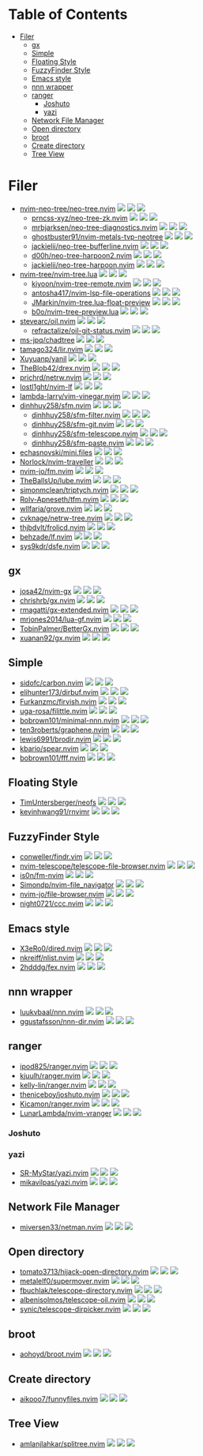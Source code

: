 # Table of Contents

<!-- toc -->

- [Filer](#filer)
  * [gx](#gx)
  * [Simple](#simple)
  * [Floating Style](#floating-style)
  * [FuzzyFinder Style](#fuzzyfinder-style)
  * [Emacs style](#emacs-style)
  * [nnn wrapper](#nnn-wrapper)
  * [ranger](#ranger)
    + [Joshuto](#joshuto)
    + [yazi](#yazi)
  * [Network File Manager](#network-file-manager)
  * [Open directory](#open-directory)
  * [broot](#broot)
  * [Create directory](#create-directory)
  * [Tree View](#tree-view)

<!-- tocstop -->

# Filer

- [nvim-neo-tree/neo-tree.nvim](https://github.com/nvim-neo-tree/neo-tree.nvim) ![](https://img.shields.io/github/stars/nvim-neo-tree/neo-tree.nvim) ![](https://img.shields.io/github/last-commit/nvim-neo-tree/neo-tree.nvim) ![](https://img.shields.io/github/commit-activity/y/nvim-neo-tree/neo-tree.nvim)
  - [prncss-xyz/neo-tree-zk.nvim](https://github.com/prncss-xyz/neo-tree-zk.nvim) ![](https://img.shields.io/github/stars/prncss-xyz/neo-tree-zk.nvim) ![](https://img.shields.io/github/last-commit/prncss-xyz/neo-tree-zk.nvim) ![](https://img.shields.io/github/commit-activity/y/prncss-xyz/neo-tree-zk.nvim)
  - [mrbjarksen/neo-tree-diagnostics.nvim](https://github.com/mrbjarksen/neo-tree-diagnostics.nvim) ![](https://img.shields.io/github/stars/mrbjarksen/neo-tree-diagnostics.nvim) ![](https://img.shields.io/github/last-commit/mrbjarksen/neo-tree-diagnostics.nvim) ![](https://img.shields.io/github/commit-activity/y/mrbjarksen/neo-tree-diagnostics.nvim)
  - [ghostbuster91/nvim-metals-tvp-neotree](https://github.com/ghostbuster91/nvim-metals-tvp-neotree) ![](https://img.shields.io/github/stars/ghostbuster91/nvim-metals-tvp-neotree) ![](https://img.shields.io/github/last-commit/ghostbuster91/nvim-metals-tvp-neotree) ![](https://img.shields.io/github/commit-activity/y/ghostbuster91/nvim-metals-tvp-neotree)
  - [jackielii/neo-tree-bufferline.nvim](https://github.com/jackielii/neo-tree-bufferline.nvim) ![](https://img.shields.io/github/stars/jackielii/neo-tree-bufferline.nvim) ![](https://img.shields.io/github/last-commit/jackielii/neo-tree-bufferline.nvim) ![](https://img.shields.io/github/commit-activity/y/jackielii/neo-tree-bufferline.nvim)
  - [d00h/neo-tree-harpoon2.nvim](https://github.com/d00h/neo-tree-harpoon2.nvim) ![](https://img.shields.io/github/stars/d00h/neo-tree-harpoon2.nvim) ![](https://img.shields.io/github/last-commit/d00h/neo-tree-harpoon2.nvim) ![](https://img.shields.io/github/commit-activity/y/d00h/neo-tree-harpoon2.nvim)
  - [jackielii/neo-tree-harpoon.nvim](https://github.com/jackielii/neo-tree-harpoon.nvim) ![](https://img.shields.io/github/stars/jackielii/neo-tree-harpoon.nvim) ![](https://img.shields.io/github/last-commit/jackielii/neo-tree-harpoon.nvim) ![](https://img.shields.io/github/commit-activity/y/jackielii/neo-tree-harpoon.nvim)
- [nvim-tree/nvim-tree.lua](https://github.com/nvim-tree/nvim-tree.lua) ![](https://img.shields.io/github/stars/nvim-tree/nvim-tree.lua) ![](https://img.shields.io/github/last-commit/nvim-tree/nvim-tree.lua) ![](https://img.shields.io/github/commit-activity/y/nvim-tree/nvim-tree.lua)
  - [kiyoon/nvim-tree-remote.nvim](https://github.com/kiyoon/nvim-tree-remote.nvim) ![](https://img.shields.io/github/stars/kiyoon/nvim-tree-remote.nvim) ![](https://img.shields.io/github/last-commit/kiyoon/nvim-tree-remote.nvim) ![](https://img.shields.io/github/commit-activity/y/kiyoon/nvim-tree-remote.nvim)
  - [antosha417/nvim-lsp-file-operations](https://github.com/antosha417/nvim-lsp-file-operations) ![](https://img.shields.io/github/stars/antosha417/nvim-lsp-file-operations) ![](https://img.shields.io/github/last-commit/antosha417/nvim-lsp-file-operations) ![](https://img.shields.io/github/commit-activity/y/antosha417/nvim-lsp-file-operations)
  - [JMarkin/nvim-tree.lua-float-preview](https://github.com/JMarkin/nvim-tree.lua-float-preview) ![](https://img.shields.io/github/stars/JMarkin/nvim-tree.lua-float-preview) ![](https://img.shields.io/github/last-commit/JMarkin/nvim-tree.lua-float-preview) ![](https://img.shields.io/github/commit-activity/y/JMarkin/nvim-tree.lua-float-preview)
  - [b0o/nvim-tree-preview.lua](https://github.com/b0o/nvim-tree-preview.lua) ![](https://img.shields.io/github/stars/b0o/nvim-tree-preview.lua) ![](https://img.shields.io/github/last-commit/b0o/nvim-tree-preview.lua) ![](https://img.shields.io/github/commit-activity/y/b0o/nvim-tree-preview.lua)
- [stevearc/oil.nvim](https://github.com/stevearc/oil.nvim) ![](https://img.shields.io/github/stars/stevearc/oil.nvim) ![](https://img.shields.io/github/last-commit/stevearc/oil.nvim) ![](https://img.shields.io/github/commit-activity/y/stevearc/oil.nvim)
  - [refractalize/oil-git-status.nvim](https://github.com/refractalize/oil-git-status.nvim) ![](https://img.shields.io/github/stars/refractalize/oil-git-status.nvim) ![](https://img.shields.io/github/last-commit/refractalize/oil-git-status.nvim) ![](https://img.shields.io/github/commit-activity/y/refractalize/oil-git-status.nvim)
- [ms-jpq/chadtree](https://github.com/ms-jpq/chadtree) ![](https://img.shields.io/github/stars/ms-jpq/chadtree) ![](https://img.shields.io/github/last-commit/ms-jpq/chadtree) ![](https://img.shields.io/github/commit-activity/y/ms-jpq/chadtree)
- [tamago324/lir.nvim](https://github.com/tamago324/lir.nvim) ![](https://img.shields.io/github/stars/tamago324/lir.nvim) ![](https://img.shields.io/github/last-commit/tamago324/lir.nvim) ![](https://img.shields.io/github/commit-activity/y/tamago324/lir.nvim)
- [Xuyuanp/yanil](https://github.com/Xuyuanp/yanil) ![](https://img.shields.io/github/stars/Xuyuanp/yanil) ![](https://img.shields.io/github/last-commit/Xuyuanp/yanil) ![](https://img.shields.io/github/commit-activity/y/Xuyuanp/yanil)
- [TheBlob42/drex.nvim](https://github.com/TheBlob42/drex.nvim) ![](https://img.shields.io/github/stars/TheBlob42/drex.nvim) ![](https://img.shields.io/github/last-commit/TheBlob42/drex.nvim) ![](https://img.shields.io/github/commit-activity/y/TheBlob42/drex.nvim)
- [prichrd/netrw.nvim](https://github.com/prichrd/netrw.nvim) ![](https://img.shields.io/github/stars/prichrd/netrw.nvim) ![](https://img.shields.io/github/last-commit/prichrd/netrw.nvim) ![](https://img.shields.io/github/commit-activity/y/prichrd/netrw.nvim)
- [lostl1ght/nvim-lf](https://github.com/lostl1ght/nvim-lf) ![](https://img.shields.io/github/stars/lostl1ght/nvim-lf) ![](https://img.shields.io/github/last-commit/lostl1ght/nvim-lf) ![](https://img.shields.io/github/commit-activity/y/lostl1ght/nvim-lf)
- [lambda-larry/vim-vinegar.nvim](https://github.com/lambda-larry/vim-vinegar.nvim) ![](https://img.shields.io/github/stars/lambda-larry/vim-vinegar.nvim) ![](https://img.shields.io/github/last-commit/lambda-larry/vim-vinegar.nvim) ![](https://img.shields.io/github/commit-activity/y/lambda-larry/vim-vinegar.nvim)
- [dinhhuy258/sfm.nvim](https://github.com/dinhhuy258/sfm.nvim) ![](https://img.shields.io/github/stars/dinhhuy258/sfm.nvim) ![](https://img.shields.io/github/last-commit/dinhhuy258/sfm.nvim) ![](https://img.shields.io/github/commit-activity/y/dinhhuy258/sfm.nvim)
  - [dinhhuy258/sfm-filter.nvim](https://github.com/dinhhuy258/sfm-filter.nvim) ![](https://img.shields.io/github/stars/dinhhuy258/sfm-filter.nvim) ![](https://img.shields.io/github/last-commit/dinhhuy258/sfm-filter.nvim) ![](https://img.shields.io/github/commit-activity/y/dinhhuy258/sfm-filter.nvim)
  - [dinhhuy258/sfm-git.nvim](https://github.com/dinhhuy258/sfm-git.nvim) ![](https://img.shields.io/github/stars/dinhhuy258/sfm-git.nvim) ![](https://img.shields.io/github/last-commit/dinhhuy258/sfm-git.nvim) ![](https://img.shields.io/github/commit-activity/y/dinhhuy258/sfm-git.nvim)
  - [dinhhuy258/sfm-telescope.nvim](https://github.com/dinhhuy258/sfm-telescope.nvim) ![](https://img.shields.io/github/stars/dinhhuy258/sfm-telescope.nvim) ![](https://img.shields.io/github/last-commit/dinhhuy258/sfm-telescope.nvim) ![](https://img.shields.io/github/commit-activity/y/dinhhuy258/sfm-telescope.nvim)
  - [dinhhuy258/sfm-paste.nvim](https://github.com/dinhhuy258/sfm-paste.nvim) ![](https://img.shields.io/github/stars/dinhhuy258/sfm-paste.nvim) ![](https://img.shields.io/github/last-commit/dinhhuy258/sfm-paste.nvim) ![](https://img.shields.io/github/commit-activity/y/dinhhuy258/sfm-paste.nvim)
- [echasnovski/mini.files](https://github.com/echasnovski/mini.files) ![](https://img.shields.io/github/stars/echasnovski/mini.files) ![](https://img.shields.io/github/last-commit/echasnovski/mini.files) ![](https://img.shields.io/github/commit-activity/y/echasnovski/mini.files)
- [Norlock/nvim-traveller](https://github.com/Norlock/nvim-traveller) ![](https://img.shields.io/github/stars/Norlock/nvim-traveller) ![](https://img.shields.io/github/last-commit/Norlock/nvim-traveller) ![](https://img.shields.io/github/commit-activity/y/Norlock/nvim-traveller)
- [nvim-jo/fm.nvim](https://github.com/nvim-jo/fm.nvim) ![](https://img.shields.io/github/stars/nvim-jo/fm.nvim) ![](https://img.shields.io/github/last-commit/nvim-jo/fm.nvim) ![](https://img.shields.io/github/commit-activity/y/nvim-jo/fm.nvim)
- [TheBallsUp/lube.nvim](https://github.com/TheBallsUp/lube.nvim) ![](https://img.shields.io/github/stars/TheBallsUp/lube.nvim) ![](https://img.shields.io/github/last-commit/TheBallsUp/lube.nvim) ![](https://img.shields.io/github/commit-activity/y/TheBallsUp/lube.nvim)
- [simonmclean/triptych.nvim](https://github.com/simonmclean/triptych.nvim) ![](https://img.shields.io/github/stars/simonmclean/triptych.nvim) ![](https://img.shields.io/github/last-commit/simonmclean/triptych.nvim) ![](https://img.shields.io/github/commit-activity/y/simonmclean/triptych.nvim)
- [Rolv-Apneseth/tfm.nvim](https://github.com/Rolv-Apneseth/tfm.nvim) ![](https://img.shields.io/github/stars/Rolv-Apneseth/tfm.nvim) ![](https://img.shields.io/github/last-commit/Rolv-Apneseth/tfm.nvim) ![](https://img.shields.io/github/commit-activity/y/Rolv-Apneseth/tfm.nvim)
- [wllfaria/grove.nvim](https://github.com/wllfaria/grove.nvim) ![](https://img.shields.io/github/stars/wllfaria/grove.nvim) ![](https://img.shields.io/github/last-commit/wllfaria/grove.nvim) ![](https://img.shields.io/github/commit-activity/y/wllfaria/grove.nvim)
- [cvknage/netrw-tree.nvim](https://github.com/cvknage/netrw-tree.nvim) ![](https://img.shields.io/github/stars/cvknage/netrw-tree.nvim) ![](https://img.shields.io/github/last-commit/cvknage/netrw-tree.nvim) ![](https://img.shields.io/github/commit-activity/y/cvknage/netrw-tree.nvim)
- [thjbdvlt/frolicd.nvim](https://github.com/thjbdvlt/frolicd.nvim) ![](https://img.shields.io/github/stars/thjbdvlt/frolicd.nvim) ![](https://img.shields.io/github/last-commit/thjbdvlt/frolicd.nvim) ![](https://img.shields.io/github/commit-activity/y/thjbdvlt/frolicd.nvim)
- [behzade/lf.nvim](https://github.com/behzade/lf.nvim) ![](https://img.shields.io/github/stars/behzade/lf.nvim) ![](https://img.shields.io/github/last-commit/behzade/lf.nvim) ![](https://img.shields.io/github/commit-activity/y/behzade/lf.nvim)
- [sys9kdr/dsfe.nvim](https://github.com/sys9kdr/dsfe.nvim) ![](https://img.shields.io/github/stars/sys9kdr/dsfe.nvim) ![](https://img.shields.io/github/last-commit/sys9kdr/dsfe.nvim) ![](https://img.shields.io/github/commit-activity/y/sys9kdr/dsfe.nvim)

## gx

- [josa42/nvim-gx](https://github.com/josa42/nvim-gx) ![](https://img.shields.io/github/stars/josa42/nvim-gx) ![](https://img.shields.io/github/last-commit/josa42/nvim-gx) ![](https://img.shields.io/github/commit-activity/y/josa42/nvim-gx)
- [chrishrb/gx.nvim](https://github.com/chrishrb/gx.nvim) ![](https://img.shields.io/github/stars/chrishrb/gx.nvim) ![](https://img.shields.io/github/last-commit/chrishrb/gx.nvim) ![](https://img.shields.io/github/commit-activity/y/chrishrb/gx.nvim)
- [rmagatti/gx-extended.nvim](https://github.com/rmagatti/gx-extended.nvim) ![](https://img.shields.io/github/stars/rmagatti/gx-extended.nvim) ![](https://img.shields.io/github/last-commit/rmagatti/gx-extended.nvim) ![](https://img.shields.io/github/commit-activity/y/rmagatti/gx-extended.nvim)
- [mrjones2014/lua-gf.nvim](https://github.com/mrjones2014/lua-gf.nvim) ![](https://img.shields.io/github/stars/mrjones2014/lua-gf.nvim) ![](https://img.shields.io/github/last-commit/mrjones2014/lua-gf.nvim) ![](https://img.shields.io/github/commit-activity/y/mrjones2014/lua-gf.nvim)
- [TobinPalmer/BetterGx.nvim](https://github.com/TobinPalmer/BetterGx.nvim) ![](https://img.shields.io/github/stars/TobinPalmer/BetterGx.nvim) ![](https://img.shields.io/github/last-commit/TobinPalmer/BetterGx.nvim) ![](https://img.shields.io/github/commit-activity/y/TobinPalmer/BetterGx.nvim)
- [xuanan92/gx.nvim](https://github.com/xuanan92/gx.nvim) ![](https://img.shields.io/github/stars/xuanan92/gx.nvim) ![](https://img.shields.io/github/last-commit/xuanan92/gx.nvim) ![](https://img.shields.io/github/commit-activity/y/xuanan92/gx.nvim)

## Simple

- [sidofc/carbon.nvim](https://github.com/sidofc/carbon.nvim) ![](https://img.shields.io/github/stars/sidofc/carbon.nvim) ![](https://img.shields.io/github/last-commit/sidofc/carbon.nvim) ![](https://img.shields.io/github/commit-activity/y/sidofc/carbon.nvim)
- [elihunter173/dirbuf.nvim](https://github.com/elihunter173/dirbuf.nvim) ![](https://img.shields.io/github/stars/elihunter173/dirbuf.nvim) ![](https://img.shields.io/github/last-commit/elihunter173/dirbuf.nvim) ![](https://img.shields.io/github/commit-activity/y/elihunter173/dirbuf.nvim)
- [Furkanzmc/firvish.nvim](https://github.com/Furkanzmc/firvish.nvim) ![](https://img.shields.io/github/stars/Furkanzmc/firvish.nvim) ![](https://img.shields.io/github/last-commit/Furkanzmc/firvish.nvim) ![](https://img.shields.io/github/commit-activity/y/Furkanzmc/firvish.nvim)
- [uga-rosa/filittle.nvim](https://github.com/uga-rosa/filittle.nvim) ![](https://img.shields.io/github/stars/uga-rosa/filittle.nvim) ![](https://img.shields.io/github/last-commit/uga-rosa/filittle.nvim) ![](https://img.shields.io/github/commit-activity/y/uga-rosa/filittle.nvim)
- [bobrown101/minimal-nnn.nvim](https://github.com/bobrown101/minimal-nnn.nvim) ![](https://img.shields.io/github/stars/bobrown101/minimal-nnn.nvim) ![](https://img.shields.io/github/last-commit/bobrown101/minimal-nnn.nvim) ![](https://img.shields.io/github/commit-activity/y/bobrown101/minimal-nnn.nvim)
- [ten3roberts/graphene.nvim](https://github.com/ten3roberts/graphene.nvim) ![](https://img.shields.io/github/stars/ten3roberts/graphene.nvim) ![](https://img.shields.io/github/last-commit/ten3roberts/graphene.nvim) ![](https://img.shields.io/github/commit-activity/y/ten3roberts/graphene.nvim)
- [lewis6991/brodir.nvim](https://github.com/lewis6991/brodir.nvim) ![](https://img.shields.io/github/stars/lewis6991/brodir.nvim) ![](https://img.shields.io/github/last-commit/lewis6991/brodir.nvim) ![](https://img.shields.io/github/commit-activity/y/lewis6991/brodir.nvim)
- [kbario/spear.nvim](https://github.com/kbario/spear.nvim) ![](https://img.shields.io/github/stars/kbario/spear.nvim) ![](https://img.shields.io/github/last-commit/kbario/spear.nvim) ![](https://img.shields.io/github/commit-activity/y/kbario/spear.nvim)
- [bobrown101/fff.nvim](https://github.com/bobrown101/fff.nvim) ![](https://img.shields.io/github/stars/bobrown101/fff.nvim) ![](https://img.shields.io/github/last-commit/bobrown101/fff.nvim) ![](https://img.shields.io/github/commit-activity/y/bobrown101/fff.nvim)

## Floating Style

- [TimUntersberger/neofs](https://github.com/TimUntersberger/neofs) ![](https://img.shields.io/github/stars/TimUntersberger/neofs) ![](https://img.shields.io/github/last-commit/TimUntersberger/neofs) ![](https://img.shields.io/github/commit-activity/y/TimUntersberger/neofs)
- [kevinhwang91/rnvimr](https://github.com/kevinhwang91/rnvimr) ![](https://img.shields.io/github/stars/kevinhwang91/rnvimr) ![](https://img.shields.io/github/last-commit/kevinhwang91/rnvimr) ![](https://img.shields.io/github/commit-activity/y/kevinhwang91/rnvimr)

## FuzzyFinder Style

- [conweller/findr.vim](https://github.com/conweller/findr.vim) ![](https://img.shields.io/github/stars/conweller/findr.vim) ![](https://img.shields.io/github/last-commit/conweller/findr.vim) ![](https://img.shields.io/github/commit-activity/y/conweller/findr.vim)
- [nvim-telescope/telescope-file-browser.nvim](https://github.com/nvim-telescope/telescope-file-browser.nvim) ![](https://img.shields.io/github/stars/nvim-telescope/telescope-file-browser.nvim) ![](https://img.shields.io/github/last-commit/nvim-telescope/telescope-file-browser.nvim) ![](https://img.shields.io/github/commit-activity/y/nvim-telescope/telescope-file-browser.nvim)
- [is0n/fm-nvim](https://github.com/is0n/fm-nvim) ![](https://img.shields.io/github/stars/is0n/fm-nvim) ![](https://img.shields.io/github/last-commit/is0n/fm-nvim) ![](https://img.shields.io/github/commit-activity/y/is0n/fm-nvim)
- [Simondp/nvim-file_navigator](https://github.com/Simondp/nvim-file_navigator) ![](https://img.shields.io/github/stars/Simondp/nvim-file_navigator) ![](https://img.shields.io/github/last-commit/Simondp/nvim-file_navigator) ![](https://img.shields.io/github/commit-activity/y/Simondp/nvim-file_navigator)
- [nvim-jo/file-browser.nvim](https://github.com/nvim-jo/file-browser.nvim) ![](https://img.shields.io/github/stars/nvim-jo/file-browser.nvim) ![](https://img.shields.io/github/last-commit/nvim-jo/file-browser.nvim) ![](https://img.shields.io/github/commit-activity/y/nvim-jo/file-browser.nvim)
- [night0721/ccc.nvim](https://github.com/night0721/ccc.nvim) ![](https://img.shields.io/github/stars/night0721/ccc.nvim) ![](https://img.shields.io/github/last-commit/night0721/ccc.nvim) ![](https://img.shields.io/github/commit-activity/y/night0721/ccc.nvim)

## Emacs style

- [X3eRo0/dired.nvim](https://github.com/X3eRo0/dired.nvim) ![](https://img.shields.io/github/stars/X3eRo0/dired.nvim) ![](https://img.shields.io/github/last-commit/X3eRo0/dired.nvim) ![](https://img.shields.io/github/commit-activity/y/X3eRo0/dired.nvim)
- [nkreiff/nlist.nvim](https://github.com/nkreiff/nlist.nvim) ![](https://img.shields.io/github/stars/nkreiff/nlist.nvim) ![](https://img.shields.io/github/last-commit/nkreiff/nlist.nvim) ![](https://img.shields.io/github/commit-activity/y/nkreiff/nlist.nvim)
- [2hdddg/fex.nvim](https://github.com/2hdddg/fex.nvim) ![](https://img.shields.io/github/stars/2hdddg/fex.nvim) ![](https://img.shields.io/github/last-commit/2hdddg/fex.nvim) ![](https://img.shields.io/github/commit-activity/y/2hdddg/fex.nvim)

## nnn wrapper

- [luukvbaal/nnn.nvim](https://github.com/luukvbaal/nnn.nvim) ![](https://img.shields.io/github/stars/luukvbaal/nnn.nvim) ![](https://img.shields.io/github/last-commit/luukvbaal/nnn.nvim) ![](https://img.shields.io/github/commit-activity/y/luukvbaal/nnn.nvim)
- [ggustafsson/nnn-dir.nvim](https://github.com/ggustafsson/nnn-dir.nvim) ![](https://img.shields.io/github/stars/ggustafsson/nnn-dir.nvim) ![](https://img.shields.io/github/last-commit/ggustafsson/nnn-dir.nvim) ![](https://img.shields.io/github/commit-activity/y/ggustafsson/nnn-dir.nvim)

## ranger

- [ipod825/ranger.nvim](https://github.com/ipod825/ranger.nvim) ![](https://img.shields.io/github/stars/ipod825/ranger.nvim) ![](https://img.shields.io/github/last-commit/ipod825/ranger.nvim) ![](https://img.shields.io/github/commit-activity/y/ipod825/ranger.nvim)
- [kjuulh/ranger.nvim](https://github.com/kjuulh/ranger.nvim) ![](https://img.shields.io/github/stars/kjuulh/ranger.nvim) ![](https://img.shields.io/github/last-commit/kjuulh/ranger.nvim) ![](https://img.shields.io/github/commit-activity/y/kjuulh/ranger.nvim)
- [kelly-lin/ranger.nvim](https://github.com/kelly-lin/ranger.nvim) ![](https://img.shields.io/github/stars/kelly-lin/ranger.nvim) ![](https://img.shields.io/github/last-commit/kelly-lin/ranger.nvim) ![](https://img.shields.io/github/commit-activity/y/kelly-lin/ranger.nvim)
- [theniceboy/joshuto.nvim](https://github.com/theniceboy/joshuto.nvim) ![](https://img.shields.io/github/stars/theniceboy/joshuto.nvim) ![](https://img.shields.io/github/last-commit/theniceboy/joshuto.nvim) ![](https://img.shields.io/github/commit-activity/y/theniceboy/joshuto.nvim)
- [Kicamon/ranger.nvim](https://github.com/Kicamon/ranger.nvim) ![](https://img.shields.io/github/stars/Kicamon/ranger.nvim) ![](https://img.shields.io/github/last-commit/Kicamon/ranger.nvim) ![](https://img.shields.io/github/commit-activity/y/Kicamon/ranger.nvim)
- [LunarLambda/nvim-vranger](https://github.com/LunarLambda/nvim-vranger) ![](https://img.shields.io/github/stars/LunarLambda/nvim-vranger) ![](https://img.shields.io/github/last-commit/LunarLambda/nvim-vranger) ![](https://img.shields.io/github/commit-activity/y/LunarLambda/nvim-vranger)

### Joshuto

### yazi

- [SR-MyStar/yazi.nvim](https://github.com/SR-MyStar/yazi.nvim) ![](https://img.shields.io/github/stars/SR-MyStar/yazi.nvim) ![](https://img.shields.io/github/last-commit/SR-MyStar/yazi.nvim) ![](https://img.shields.io/github/commit-activity/y/SR-MyStar/yazi.nvim)
- [mikavilpas/yazi.nvim](https://github.com/mikavilpas/yazi.nvim) ![](https://img.shields.io/github/stars/mikavilpas/yazi.nvim) ![](https://img.shields.io/github/last-commit/mikavilpas/yazi.nvim) ![](https://img.shields.io/github/commit-activity/y/mikavilpas/yazi.nvim)

## Network File Manager

- [miversen33/netman.nvim](https://github.com/miversen33/netman.nvim) ![](https://img.shields.io/github/stars/miversen33/netman.nvim) ![](https://img.shields.io/github/last-commit/miversen33/netman.nvim) ![](https://img.shields.io/github/commit-activity/y/miversen33/netman.nvim)

## Open directory

- [tomato3713/hijack-open-directory.nvim](https://github.com/tomato3713/hijack-open-directory.nvim) ![](https://img.shields.io/github/stars/tomato3713/hijack-open-directory.nvim) ![](https://img.shields.io/github/last-commit/tomato3713/hijack-open-directory.nvim) ![](https://img.shields.io/github/commit-activity/y/tomato3713/hijack-open-directory.nvim)
- [metalelf0/supermover.nvim](https://github.com/metalelf0/supermover.nvim) ![](https://img.shields.io/github/stars/metalelf0/supermover.nvim) ![](https://img.shields.io/github/last-commit/metalelf0/supermover.nvim) ![](https://img.shields.io/github/commit-activity/y/metalelf0/supermover.nvim)
- [fbuchlak/telescope-directory.nvim](https://github.com/fbuchlak/telescope-directory.nvim) ![](https://img.shields.io/github/stars/fbuchlak/telescope-directory.nvim) ![](https://img.shields.io/github/last-commit/fbuchlak/telescope-directory.nvim) ![](https://img.shields.io/github/commit-activity/y/fbuchlak/telescope-directory.nvim)
- [albenisolmos/telescope-oil.nvim](https://github.com/albenisolmos/telescope-oil.nvim) ![](https://img.shields.io/github/stars/albenisolmos/telescope-oil.nvim) ![](https://img.shields.io/github/last-commit/albenisolmos/telescope-oil.nvim) ![](https://img.shields.io/github/commit-activity/y/albenisolmos/telescope-oil.nvim)
- [synic/telescope-dirpicker.nvim](https://github.com/synic/telescope-dirpicker.nvim) ![](https://img.shields.io/github/stars/synic/telescope-dirpicker.nvim) ![](https://img.shields.io/github/last-commit/synic/telescope-dirpicker.nvim) ![](https://img.shields.io/github/commit-activity/y/synic/telescope-dirpicker.nvim)

## broot

- [aohoyd/broot.nvim](https://github.com/aohoyd/broot.nvim) ![](https://img.shields.io/github/stars/aohoyd/broot.nvim) ![](https://img.shields.io/github/last-commit/aohoyd/broot.nvim) ![](https://img.shields.io/github/commit-activity/y/aohoyd/broot.nvim)

## Create directory

- [aikooo7/funnyfiles.nvim](https://github.com/aikooo7/funnyfiles.nvim) ![](https://img.shields.io/github/stars/aikooo7/funnyfiles.nvim) ![](https://img.shields.io/github/last-commit/aikooo7/funnyfiles.nvim) ![](https://img.shields.io/github/commit-activity/y/aikooo7/funnyfiles.nvim)


## Tree View

- [amlanjlahkar/splitree.nvim](https://github.com/amlanjlahkar/splitree.nvim) ![](https://img.shields.io/github/stars/amlanjlahkar/splitree.nvim) ![](https://img.shields.io/github/last-commit/amlanjlahkar/splitree.nvim) ![](https://img.shields.io/github/commit-activity/y/amlanjlahkar/splitree.nvim)


